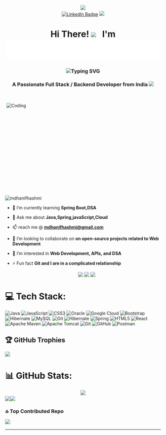 <div id="header" align="center">
  <img src="https://media.giphy.com/media/M9gbBd9nbDrOTu1Mqx/giphy.gif" width="100"/>
</div>

<div id="badges" align="center">
  <a href="https://www.linkedin.com/in/hanif-mohammad">
    <img src="https://img.shields.io/badge/LinkedIn-blue?style=for-the-badge&logo=linkedin&logoColor=white" alt="LinkedIn Badge"/></a>
  <a href="mailto:mdhanifhashmi@gmail.com">
    <img src="https://img.shields.io/badge/Gmail-D14836?style=for-the-badge&logo=gmail&logoColor=white"></a>
</div>

<div>
<h1 align="center">Hi There! <img width="37" src="https://raw.githubusercontent.com/KenanGain/KenanGain/refs/heads/main/icons/wave.gif"/>&nbsp;&nbsp;&nbsp;I'm <img src="./assets/myname.svg"  alt="Hanif Mohammad"/></h1>

<h3 align="center">
<img src="https://readme-typing-svg.herokuapp.com?font=Righteous&color=9400D3&size=29&height=70&center=true&vCenter=true&width=1000&lines=Full+Stack+Developer;A+Open-source+Contributor;Backend+Developer;Problem+Solver;Cloud+Engineer;DSA+Learner;IT+Enthusiast;" alt="Typing SVG" />

</h3>

<h3 align="center"><strong> A Passionate Full Stack / Backend Developer from India  <img src="https://i.pinimg.com/originals/b2/26/2b/b2262b428bddc7eb5424209ffd876a65.gif" width="30"></strong> </h3>
</div>
<br><br>

<img align="right" alt="Coding" width="500" height="300" src="https://i.pinimg.com/originals/e7/91/61/e791611718215a0cfc0ab96e71d1dc3f.gif"/>

<p align="left"> <img src="https://komarev.com/ghpvc/?username=mdhanifhashmi&label=Profile%20views&color=0e75b6&style=for-the-badge&abbreviated=true" alt="mdhanifhashmi" /> </p>


- 🌱 I’m currently learning **Spring Boot,DSA**

- 💬 Ask me about **Java,Spring,javaScript,Cloud**

- 📫 reach me @  **mdhanifhashmi@gmail.com**

- 👯 I’m looking to collaborate on **on open-source projects related to Web Development**

- 👀 I’m interested in **Web Development, APIs, and DSA**

- ⚡ Fun fact **Git and I are in a complicated relationship**
 

  <div align="center">
  <img src="https://user-images.githubusercontent.com/74038190/213866269-5d00981c-7c98-46d7-8a8e-16f462f15227.gif" width="200" />
  <img src="https://user-images.githubusercontent.com/74038190/213866269-5d00981c-7c98-46d7-8a8e-16f462f15227.gif" width="200" />
  <img src="https://user-images.githubusercontent.com/74038190/213866269-5d00981c-7c98-46d7-8a8e-16f462f15227.gif" width="200" />
  </div>

  
# 💻 Tech Stack:
![Java](https://img.shields.io/badge/java-%23ED8B00.svg?style=for-the-badge&logo=openjdk&logoColor=white) ![JavaScript](https://img.shields.io/badge/javascript-%23323330.svg?style=for-the-badge&logo=javascript&logoColor=%23F7DF1E) ![CSS3](https://img.shields.io/badge/css3-%231572B6.svg?style=for-the-badge&logo=css3&logoColor=white) ![Oracle](https://img.shields.io/badge/Oracle-F80000?style=for-the-badge&logo=oracle&logoColor=white) ![Google Cloud](https://img.shields.io/badge/GoogleCloud-%234285F4.svg?style=for-the-badge&logo=google-cloud&logoColor=white) ![Bootstrap](https://img.shields.io/badge/bootstrap-%238511FA.svg?style=for-the-badge&logo=bootstrap&logoColor=white) ![Hibernate](https://img.shields.io/badge/Hibernate-59666C?style=for-the-badge&logo=Hibernate&logoColor=white) ![MySQL](https://img.shields.io/badge/mysql-4479A1.svg?style=for-the-badge&logo=mysql&logoColor=white) ![Git](https://img.shields.io/badge/git-%23F05033.svg?style=for-the-badge&logo=git&logoColor=white) ![Hibernate](https://img.shields.io/badge/Hibernate-59666C?style=for-the-badge&logo=Hibernate&logoColor=white) ![Spring](https://img.shields.io/badge/spring-%236DB33F.svg?style=for-the-badge&logo=spring&logoColor=white) ![HTML5](https://img.shields.io/badge/html5-%23E34F26.svg?style=for-the-badge&logo=html5&logoColor=white) ![React](https://img.shields.io/badge/react-%2320232a.svg?style=for-the-badge&logo=react&logoColor=%2361DAFB) ![Apache Maven](https://img.shields.io/badge/Apache%20Maven-C71A36?style=for-the-badge&logo=Apache%20Maven&logoColor=white) ![Apache Tomcat](https://img.shields.io/badge/apache%20tomcat-%23F8DC75.svg?style=for-the-badge&logo=apache-tomcat&logoColor=black) ![Git](https://img.shields.io/badge/git-%23F05033.svg?style=for-the-badge&logo=git&logoColor=white) ![GitHub](https://img.shields.io/badge/github-%23121011.svg?style=for-the-badge&logo=github&logoColor=white) ![Postman](https://img.shields.io/badge/Postman-FF6C37?style=for-the-badge&logo=postman&logoColor=white)

## 🏆 GitHub Trophies
![](https://github-profile-trophy.vercel.app/?username=mdhanifhashmi&title=-Reviews,-Followers&theme=radical&no-frame=false&no-bg=false&margin-w=4)

# 📊 GitHub Stats:
<div align="center">
  <img src="https://nirzak-streak-stats.vercel.app/?user=mdhanifhashmi&theme=dark&hide_border=false" />
</div>
<div style="display: flex; align="center">
<img src="https://github-readme-stats.vercel.app/api?username=mdhanifhashmi&theme=dark&hide_border=false&include_all_commits=false&count_private=false" />
<img src="https://github-readme-stats.vercel.app/api/top-langs/?username=mdhanifhashmi&theme=dark&hide_border=false&include_all_commits=false&count_private=false&layout=compact" />
</div>

### 🔝 Top Contributed Repo
![](https://github-contributor-stats.vercel.app/api?username=mdhanifhashmi&limit=5&theme=dark&combine_all_yearly_contributions=true)

---

<!-- Proudly created with GPRM ( https://gprm.itsvg.in ) -->


